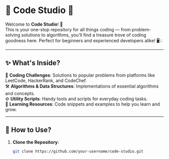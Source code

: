 # 🌟 Code Studio 🚀  

Welcome to **Code Studio**! 🎉  
This is your one-stop repository for all things coding — from problem-solving solutions to algorithms, you'll find a treasure trove of coding goodness here. Perfect for beginners and experienced developers alike! 🖥️💡  

---

## ✨ What's Inside?  
📂 **Coding Challenges**: Solutions to popular problems from platforms like LeetCode, HackerRank, and CodeChef.  
🛠️ **Algorithms & Data Structures**: Implementations of essential algorithms and concepts.  
⚙️ **Utility Scripts**: Handy tools and scripts for everyday coding tasks.  
📘 **Learning Resources**: Code snippets and examples to help you learn and grow.  

---

## 🔧 How to Use?  
1. **Clone the Repository**:  
   ```bash
   git clone https://github.com/your-username/code-studio.git
